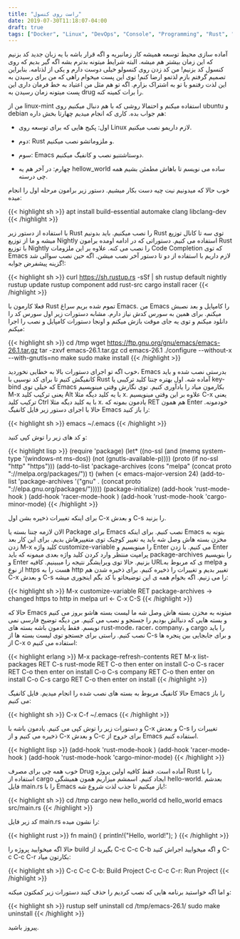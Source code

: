 ```yaml
---
title: "راست روی کنسول"
date: 2019-07-30T11:18:07-04:00
draft: true
tags: ["Docker", "Linux", "DevOps", "Console", "Programming", "Rust", "Kernel"]
---
```

آماده سازی محیط توسعه همیشه کار زمانبریه و اگه قرار باشه با یه زبان جدید کد بزنیم که این زمان بیشتر هم میشه. البته شرایط میتونه بدترم بشه اگه گیر بدیم که روی کنسول کد بزنیم! من کد زدن روی کنسولو خیلی دوست دارم و یکی از لذتامه. بنابراین تصمیم گرفتم بازم لذتمو ارضا کنم! توی این پست میخوام راهی که من برای رسیدن به این لذت رفتمو با تو به اشتراک بزارم. اگه تو هم مثل من اعتیاد به خط فرمان داری این پست میتونه زمان رسیدن به drug را برات کمینه کنه.

من از linux-mint استفاده میکنم و احتمالا روشی که با هم دنبال میکنیم روی ubuntu و debian هم جواب بده. کاری که انجام میدیم چهارتا بخش داره:

- اول: پکیج هایی که برای توسعه روی Linux لازم داریمو نصب میکنیم.

- دوم: Rust و ملزوماتشو نصب میکنیم.

- سوم: Emacs دوستاشتنیو نصب و کانفیگ میکنیم.

- چهارم: در آخر هم یه hellow_world ساده می نویسم تا باهاش مطمئن بشیم همه چی درسته.

خوب حالا که میدونیم نیت چیه دست بکار میشیم. دستور زیر برامون مرحله اول را انجام میده:

{{< highlight sh >}}
apt install build-essential automake clang libclang-dev
{{< /highlight >}}


با استفاده از دستور زیر Rust را نصب میکنیم. باید بدونیم Rust توی سه تا کانال توزیع میشه و ما از توزیع Nightly استفاده می کنیم. دستوراتی که در ادامه اومده برامون Rust با توزیع Nightly را نصب می کنه. علاوه بر این ملزومات Code Completion که توی Emacs لازم داریم با استفاده از دو تا دستور آخر نصب میشن. اگه حین نصب سوالی شد گزینه پیشفرض جوابه!:

{{< highlight sh >}}
curl https://sh.rustup.rs -sSf | sh
rustup default nightly
rustup update
rustup component add rust-src
cargo install racer
{{< /highlight >}}
  

فعلا کارمون با Rust تموم شده بریم سراغ Emacs. من Emacs را کامپایل و بعد نصبش میکنم. برای همین به سورس کدش نیاز دارم. مشابه دستورات زیر اول سورس کد را دانلود میکنم و توی یه جای موقت بازش میکنم و اونجا دستورات کامپایل و نصب را اجرا میکنم:

{{< highlight sh >}}
cd /tmp
wget https://ftp.gnu.org/gnu/emacs/emacs-26.1.tar.gz
tar -zxvf emacs-26.1.tar.gz
cd emacs-26.1
./configure --without-x --with-gnutls=no
make
sudo make install
{{< /highlight >}}

خوب اگه تو اجرای دستورات بالا به خطایی نخوردید، Emacs بدرستی نصب شده و باید کانفیگش کنیم تا برای کد نوسیی با Rust آماده شه. اول بهتره چنتا کلید ترکیبی یا key-bind که خیلی توی Emacs بکارمون میاد را یادآوری کنیم. توی نگارش وقتی مینویسیم M-x یعنی ترکیب کلید Alt با یه کلید دیگه مثلا x. علاوه بر این وقتی مینویسیم C-x یعنی ترکیب کلید Ctrl با یه کلید دیگه مثلا x. یادمون بمونه که RET هم همون Enter خودمونه. حالا با اجرای دستور زیر فایل کانفیگ Emacs را باز کنید:


{{< highlight sh >}}
emacs ~/.emacs
{{< /highlight >}}


و کد های زیر را توش کپی کنید:

{{< highlight lisp >}}
(require 'package)
(let* ((no-ssl (and (memq system-type '(windows-nt ms-dos))
		    (not (gnutls-available-p))))
       (proto (if no-ssl "http" "https")))
  (add-to-list 'package-archives (cons "melpa" (concat proto "://melpa.org/packages/")) t)
  (when (< emacs-major-version 24)
    (add-to-list 'package-archives '("gnu" . (concat proto "://elpa.gnu.org/packages/")))))
(package-initialize)
(add-hook 'rust-mode-hook )
(add-hook 'racer-mode-hook )
(add-hook 'rust-mode-hook 'cargo-minor-mode)
{{< /highlight >}}


برای اینکه تغییرات ذخیره بشن اول C-x و بعدش C-s را بزنید.

  
الان لازمه چنتا بسته یا Package برای Emacs نصب کنیم. برای اینکه Emacs بتونه به مخزن بسته هاش وصل شه باید یه تغییر کوچیک توی متغییرهاش بدیم. برای این کار بعد زدن M-x کلید واژه customize-variable را مینویسیم و Enter می کنیم. با زدن Enter پرامپت منتظر وارد کردن کلید واژه بعدی میمونه که باید package-archives را بنویسیم و Enter بزنیم. حالا توی ویرایشگر نتیجه را میبینیم. کافیه URLی که مربوط به melpa و از نوع https هست را به http تغییر بدیم و تغییرات را ذخیره کنیم. برای ذخیره شدن هم C-x و بعدش C-s را می زنیم. اگه بخوام همه ی این توضیحاتو با کد بگم اینجوری میشه:

{{< highlight sh >}}
M-x customize-variable RET
package-archives
-> changed https to http in melpa url <-
C-x C-S
{{< /highlight >}}

  
حالا که Emacs میتونه به مخزن بسته هاش وصل شه ما لیست بسته هاشو بروز می کنیم و بسته هایی که دنبالش بودیم را جستجو و نصب می کنیم. من دیگه توضیح فارسی نمی نویسم. فقط یادمون باشه بسته های rust-mode، racer، company، و cargo را باید نصب کنیم. راستی برای جستجو توی لیست بسته ها از C-s و برای جابجایی بین پنجره ها از C-x o استفاده می کنیم:

{{< highlight erlang >}}
M-x package-refresh-contents RET
M-x list-packages RET
C-s rust-mode RET
C-o then enter on install
C-o
C-s racer RET
C-o then enter on install
C-o
C-s company RET
C-o then enter on install
C-o
C-s cargo RET
C-o then enter on install
{{< /highlight >}}


حالا کانفیگ مربوط به بسته های نصب شده را انجام میدیم. فایل کانفیگ Emacs را باز می کنیم:

{{< highlight sh >}}
C-x C-f ~/.emacs
{{< /highlight >}}

و دستورات زیر را توش کپی می کنیم. یادمون باشه با C-x و بعدش C-s تغییرات را ذخیره می کنیم و از C-x و بعدش C-c برای خروج از Emacs استفاده کنیم.

{{< highlight lisp >}}
(add-hook 'rust-mode-hook )
(add-hook 'racer-mode-hook )
(add-hook 'rust-mode-hook 'cargo-minor-mode)
{{< /highlight >}}
  

خوب همه چی برای مصرف Drug آماده است. فقط کافیه اولین پروژه Rust را با استفاده از cargo ایجاد کنیم. اسمشم میزاریم همون همیشگی hello-world. بعدشم فایل main.rs را با Emacs باز میکنیم تا جذب لذت شروع شه!:

{{< highlight sh >}}
cd /tmp
cargo new hello_world
cd hello_world
emacs src/main.rs
{{< /highlight >}}

کد زیر فایل main.rs را نشون میده:

{{< highlight rust >}}
fn main() {
   println!("Hello, world!");
}
{{< /highlight >}}
  

حالا اگه میخوایید پروژه را build بگیرید از C-c C-c C-b و اگه میخوایید اجراش کنید C-c C-c C-r بکارتون میاد:

{{< highlight sh >}}
C-c C-c C-b: Build Project
C-c C-c C-r: Run Project
{{< /highlight >}}


و اما اگه خواستید برنامه هایی که نصب کردیم را حذف کیند دستورات زیر کمکتون میکنه:

{{< highlight sh >}}
rustup self uninstall
cd /tmp/emacs-26.1/
sudo make uninstall
{{< /highlight >}}

پیروز باشید.